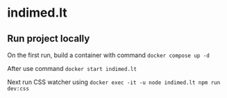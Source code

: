 # indimed.lt

## Run project locally

On the first run, build a container with command `docker compose up -d`

After use command `docker start indimed.lt`

Next run CSS watcher using `docker exec -it -u node indimed.lt npm run dev:css`